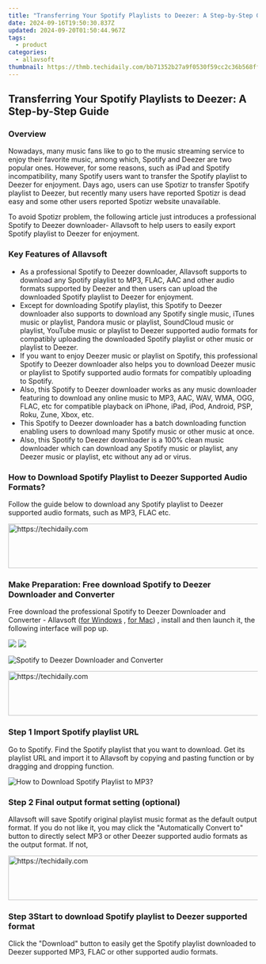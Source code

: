 ```yaml
---
title: "Transferring Your Spotify Playlists to Deezer: A Step-by-Step Guide"
date: 2024-09-16T19:50:30.837Z
updated: 2024-09-20T01:50:44.967Z
tags:
  - product
categories:
  - allavsoft
thumbnail: https://thmb.techidaily.com/bb71352b27a9f0530f59cc2c36b568ff3e277e8a2296dc605c5a7f11777f7220.jpg
---
```


## Transferring Your Spotify Playlists to Deezer: A Step-by-Step Guide

### Overview

Nowadays, many music fans like to go to the music streaming service to enjoy their favorite music, among which, Spotify and Deezer are two popular ones. However, for some reasons, such as iPad and Spotify incompatibility, many Spotify users want to transfer the Spotify playlist to Deezer for enjoyment. Days ago, users can use Spotizr to transfer Spotify playlist to Deezer, but recently many users have reported Spotizr is dead easy and some other users reported Spotizr website unavailable.

To avoid Spotizr problem, the following article just introduces a professional Spotify to Deezer downloader- Allavsoft to help users to easily export Spotify playlist to Deezer for enjoyment.

### Key Features of Allavsoft

* As a professional Spotify to Deezer downloader, Allavsoft supports to download any Spotify playlist to MP3, FLAC, AAC and other audio formats supported by Deezer and then users can upload the downloaded Spotify playlist to Deezer for enjoyment.
* Except for downloading Spotify playlist, this Spotify to Deezer downloader also supports to download any Spotify single music, iTunes music or playlist, Pandora music or playlist, SoundCloud music or playlist, YouTube music or playlist to Deezer supported audio formats for compatibly uploading the downloaded Spotify playlist or other music or playlist to Deezer.
* If you want to enjoy Deezer music or playlist on Spotify, this professional Spotify to Deezer downloader also helps you to download Deezer music or playlist to Spotify supported audio formats for compatibly uploading to Spotify.
* Also, this Spotify to Deezer downloader works as any music downloader featuring to download any online music to MP3, AAC, WAV, WMA, OGG, FLAC, etc for compatible playback on iPhone, iPad, iPod, Android, PSP, Roku, Zune, Xbox, etc.
* This Spotify to Deezer downloader has a batch downloading function enabling users to download many Spotify music or other music at once.
* Also, this Spotify to Deezer downloader is a 100% clean music downloader which can download any Spotify music or playlist, any Deezer music or playlist, etc without any ad or virus.

### How to Download Spotify Playlist to Deezer Supported Audio Formats?

Follow the guide below to download any Spotify playlist to Deezer supported audio formats, such as MP3, FLAC etc.

<!-- affiliate ads begin -->
<a href="https://appsumo.8odi.net/c/5597632/2118312/7443" target="_top" id="2118312">
  <img src="//a.impactradius-go.com/display-ad/7443-2118312" border="0" alt="https://techidaily.com" width="728" height="90"/>
</a>
<img height="0" width="0" src="https://appsumo.8odi.net/i/5597632/2118312/7443" style="position:absolute;visibility:hidden;" border="0" />
<!-- affiliate ads end -->

### Make Preparation: Free download Spotify to Deezer Downloader and Converter

Free download the professional Spotify to Deezer Downloader and Converter - Allavsoft ([for Windows](https://tools.techidaily.com/allavsoft/products/) , [for Mac](https://tools.techidaily.com/allavsoft/products/)) , install and then launch it, the following interface will pop up.

[![](https://www.allavsoft.com/how-to/../images/how-to/free-download-win.jpg)](https://tools.techidaily.com/allavsoft/products/) [![](https://www.allavsoft.com/how-to/../images/how-to/free-download-mac.jpg)](https://tools.techidaily.com/allavsoft/products/)

![Spotify to Deezer Downloader and Converter](https://www.allavsoft.com/how-to/../images/allavsoft/screen-shot-600.jpg)

<!-- affiliate ads begin -->
<a href="https://aligracehair.sjv.io/c/5597632/1975807/19272" target="_top" id="1975807">
  <img src="//a.impactradius-go.com/display-ad/19272-1975807" border="0" alt="https://techidaily.com" width="728" height="90"/>
</a>
<img height="0" width="0" src="https://aligracehair.sjv.io/i/5597632/1975807/19272" style="position:absolute;visibility:hidden;" border="0" />
<!-- affiliate ads end -->

### Step 1 Import Spotify playlist URL

Go to Spotify. Find the Spotify playlist that you want to download. Get its playlist URL and import it to Allavsoft by copying and pasting function or by dragging and dropping function.

![How to Download Spotify Playlist to MP3?](https://www.allavsoft.com/how-to/../images/how-to/download-rtmp-video/download-rtmp-video.jpg)

### Step 2 Final output format setting (optional)

Allavsoft will save Spotify original playlist music format as the default output format. If you do not like it, you may click the "Automatically Convert to" button to directly select MP3 or other Deezer supported audio formats as the output format. If not,

<!-- affiliate ads begin -->
<a href="https://laganoo.pxf.io/c/5597632/1484944/16446" target="_top" id="1484944">
  <img src="//a.impactradius-go.com/display-ad/16446-1484944" border="0" alt="https://techidaily.com" width="728" height="90"/>
</a>
<img height="0" width="0" src="https://laganoo.pxf.io/i/5597632/1484944/16446" style="position:absolute;visibility:hidden;" border="0" />
<!-- affiliate ads end -->

### Step 3Start to download Spotify playlist to Deezer supported format

Click the "Download" button to easily get the Spotify playlist downloaded to Deezer supported MP3, FLAC or other supported audio formats.

<ins class="adsbygoogle"
     style="display:block"
     data-ad-format="autorelaxed"
     data-ad-client="ca-pub-7571918770474297"
     data-ad-slot="1223367746"></ins>

<ins class="adsbygoogle"
     style="display:block"
     data-ad-client="ca-pub-7571918770474297"
     data-ad-slot="8358498916"
     data-ad-format="auto"
     data-full-width-responsive="true"></ins>
